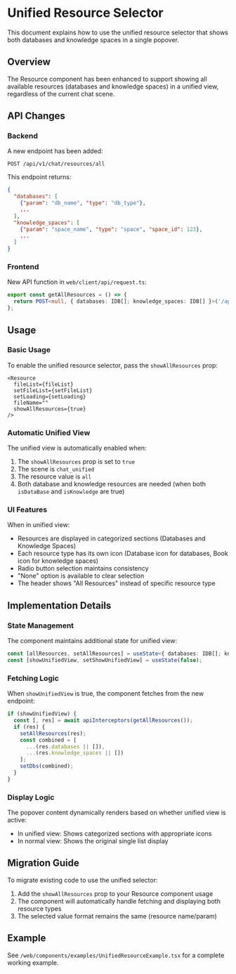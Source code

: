 # Unified Resource Selector

This document explains how to use the unified resource selector that shows both databases and knowledge spaces in a single popover.

## Overview

The Resource component has been enhanced to support showing all available resources (databases and knowledge spaces) in a unified view, regardless of the current chat scene.

## API Changes

### Backend

A new endpoint has been added:

```
POST /api/v1/chat/resources/all
```

This endpoint returns:
```json
{
  "databases": [
    {"param": "db_name", "type": "db_type"},
    ...
  ],
  "knowledge_spaces": [
    {"param": "space_name", "type": "space", "space_id": 123},
    ...
  ]
}
```

### Frontend

New API function in `web/client/api/request.ts`:
```typescript
export const getAllResources = () => {
  return POST<null, { databases: IDB[]; knowledge_spaces: IDB[] }>('/api/v1/chat/resources/all');
};
```

## Usage

### Basic Usage

To enable the unified resource selector, pass the `showAllResources` prop:

```tsx
<Resource
  fileList={fileList}
  setFileList={setFileList}
  setLoading={setLoading}
  fileName=""
  showAllResources={true}
/>
```

### Automatic Unified View

The unified view is automatically enabled when:

1. The `showAllResources` prop is set to `true`
2. The scene is `chat_unified`
3. The resource value is `all`
4. Both database and knowledge resources are needed (when both `isDataBase` and `isKnowledge` are true)

### UI Features

When in unified view:
- Resources are displayed in categorized sections (Databases and Knowledge Spaces)
- Each resource type has its own icon (Database icon for databases, Book icon for knowledge spaces)
- Radio button selection maintains consistency
- "None" option is available to clear selection
- The header shows "All Resources" instead of specific resource type

## Implementation Details

### State Management

The component maintains additional state for unified view:
```typescript
const [allResources, setAllResources] = useState<{ databases: IDB[]; knowledge_spaces: IDB[] } | null>(null);
const [showUnifiedView, setShowUnifiedView] = useState(false);
```

### Fetching Logic

When `showUnifiedView` is true, the component fetches from the new endpoint:
```typescript
if (showUnifiedView) {
  const [, res] = await apiInterceptors(getAllResources());
  if (res) {
    setAllResources(res);
    const combined = [
      ...(res.databases || []),
      ...(res.knowledge_spaces || [])
    ];
    setDbs(combined);
  }
}
```

### Display Logic

The popover content dynamically renders based on whether unified view is active:
- In unified view: Shows categorized sections with appropriate icons
- In normal view: Shows the original single list display

## Migration Guide

To migrate existing code to use the unified selector:

1. Add the `showAllResources` prop to your Resource component usage
2. The component will automatically handle fetching and displaying both resource types
3. The selected value format remains the same (resource name/param)

## Example

See `/web/components/examples/UnifiedResourceExample.tsx` for a complete working example.